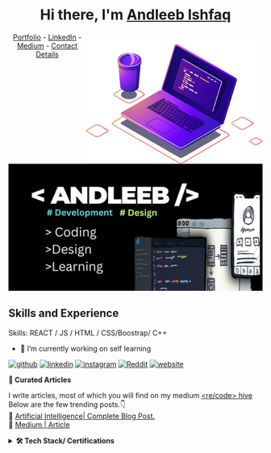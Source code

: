 

<h1 align="center"> Hi there, I'm <a href="https://linkedin.com/in/andleeeb-ishfaq-859a00237">Andleeb Ishfaq</a> </h1>
<img src="https://github.com/andleeb4898/andleeb4898/blob/main/laptop.png" min-width="300px" max-width="300px" width="350px" align="right"> 
<!--- Adding Header Elements -->
<p align="center">
  <a href="https://andleeb4898.github.io/andleebishfaq-portfolio/">Portfolio</a> -
  <a href="https://linkedin.com/in/andleeeb-ishfaq-859a00237">LinkedIn</a> - 
  <a href="https://medium.com/@namalandleeb18">Medium</a> -
  <a href="andleebishfaq18@gmail.com">Contact Details</a> 
</p>
 
![ 👨🏻‍💻 Development and design](https://github.com/andleeb4898/andleeb4898/blob/main/banner.png)<br>









## Skills and Experience

Skills:  REACT / JS / HTML / CSS/Boostrap/ C++

- 🔭 I’m currently working on self learning 


[<img src='https://cdn.jsdelivr.net/npm/simple-icons@3.0.1/icons/github.svg' alt='github' height='40'>](https://github.com/andleeb4898)  [<img src='https://cdn.jsdelivr.net/npm/simple-icons@3.0.1/icons/linkedin.svg' alt='linkedin' height='40'>](https://www.linkedin.com/in/https://linkedin.com/in/andleeeb-ishfaq-859a00237/)  [<img src='https://cdn.jsdelivr.net/npm/simple-icons@3.0.1/icons/instagram.svg' alt='instagram' height='40'>](https://www.instagram.com/Graphic.hic/)  [<img src='https://cdn.jsdelivr.net/npm/simple-icons@3.0.1/icons/reddit.svg' alt='Reddit' height='40'>](https://www.reddit.com/user/https://www.reddit.com/user/Past-Clue-6341/?utm_source=share&utm_medium=web3x&utm_name=web3xcss&utm_term=1&utm_content=share_button)  [<img src='https://cdn.jsdelivr.net/npm/simple-icons@3.0.1/icons/icloud.svg' alt='website' height='40'>](https://andleeb4898.github.io/andleebishfaq-portfolio/) <br>

<b>📝 Curated Articles</b><br>

I write articles, most of which you will find on my medium  [<re/code> hive](https://recodehive.com/github-tutorials/)<br>
 Below are the few trending posts.👇<br>
 📘 [Artificial Intelligence| Complete Blog Post.](https://medium.com/@namalandleeb18/title-artificial-intelligence-and-machine-learning-in-the-digital-age-94ede4d601f2)<br>
 📒 [Medium | Article](https://medium.com/@namalandleeb18/a-shift-in-perspective-what-if-impossible-was-possible-071255bb4775)<br>


 <details>	
 <summary><b>🛠 Tech Stack/ Certifications</b></summary><br>
Languages: <img src="https://img.shields.io/badge/-python-437CAC?logo=python&logoColor=white&style=flat">&nbsp;
<img src="https://img.shields.io/badge/-Mysql-DC8F0F?logo=Mysql&logoColor=white&style=flat">&nbsp; 
<img src="https://img.shields.io/badge/-HTML5-DE5934?logo=HTML5&logoColor=white&style=flat">&nbsp;
<img src="https://img.shields.io/badge/-CSS3-2275B2?logo=CSS3&logoColor=white&style=flat"> &nbsp; 
<img src="https://img.shields.io/badge/-R-0E7ACE?logo=r&logoColor=white&style=flat"> &nbsp;<br><br>

Tools and Platforms:<img src="https://img.shields.io/badge/-Visual%20Studio%20Code-25AEF4?logo=visualstudio&logoColor=white&style=flat">&nbsp;
<img src="https://img.shields.io/badge/-PyCharm-1ECE87?logo=pycharm&logoColor=white&style=flat"> -->
Operating Systems: <img src="https://img.shields.io/badge/-Windows-0F7BCF?logo=Windows&logoColor=white&style=flat">&nbsp;
<img src="https://img.shields.io/badge/-Linux-EDBD2B?logo=Linux&logoColor=black&style=flat">&nbsp;
<img src="https://img.shields.io/badge/-Mac-F7F7F7?logo=Macos&logoColor=black&style=flat">&nbsp;<br>








 ![Andleeb  GitHub stats](https://github-readme-stats.vercel.app/api?username=andleeb4898&theme=dark&show_icons=true)






